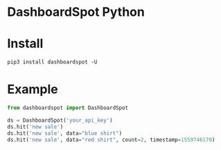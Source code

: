 # DashboardSpot Python


# Install
```shell
pip3 install dashboardspot -U
```

# Example
```python
from dashboardspot import DashboardSpot

ds = DashboardSpot('your_api_key')
ds.hit('new sale')
ds.hit('new sale', data="blue shirt")
ds.hit('new sale', data="red shirt", count=2, timestamp=1559746170)
```
